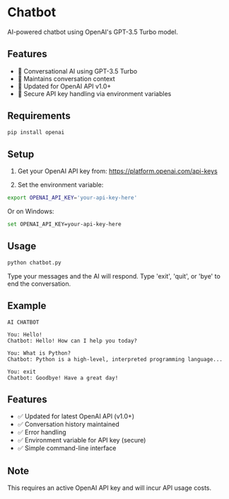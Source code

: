 # Chatbot

AI-powered chatbot using OpenAI's GPT-3.5 Turbo model.

## Features
- 🤖 Conversational AI using GPT-3.5 Turbo
- 💬 Maintains conversation context
- 🔄 Updated for OpenAI API v1.0+
- 🔐 Secure API key handling via environment variables

## Requirements
```bash
pip install openai
```

## Setup

1. Get your OpenAI API key from: https://platform.openai.com/api-keys

2. Set the environment variable:
```bash
export OPENAI_API_KEY='your-api-key-here'
```

Or on Windows:
```bash
set OPENAI_API_KEY=your-api-key-here
```

## Usage
```bash
python chatbot.py
```

Type your messages and the AI will respond. Type 'exit', 'quit', or 'bye' to end the conversation.

## Example
```
AI CHATBOT

You: Hello!
Chatbot: Hello! How can I help you today?

You: What is Python?
Chatbot: Python is a high-level, interpreted programming language...

You: exit
Chatbot: Goodbye! Have a great day!
```

## Features
- ✅ Updated for latest OpenAI API (v1.0+)
- ✅ Conversation history maintained
- ✅ Error handling
- ✅ Environment variable for API key (secure)
- ✅ Simple command-line interface

## Note
This requires an active OpenAI API key and will incur API usage costs.
